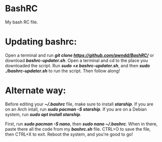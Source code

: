 # BashRC
My bash RC file.

# Updating bashrc:
Open a terminal and run ***git clone https://github.com/pwndd/BashRC/*** or download ***bashrc-updater.sh***. Open a terminal and cd to the place you downloaded the script. Run ***sudo +x bashrc-updater.sh***, and then ***sudo ./bashrc-updater.sh*** to run the script. Then follow along!

# Alternate way:
Before editing your ***~/.bashrc*** file, make sure to install ***starship***. If you are on an Arch intall, run ***sudo pacman -S starship***. If you are on a Debian system, run ***sudo apt install starship***. 

First, run ***sudo pacman -S nano***, then ***sudo nano ~/.bashrc***. When in there, paste there all the code from my ***bashrc.sh*** file. CTRL+O to save the file, then CTRL+X to exit. Reboot the system, and you're good to go!
